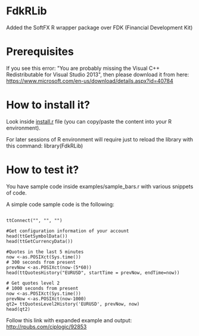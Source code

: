 # FdkRLib
Added the SoftFX R wrapper package over FDK (Financial Development Kit)

# Prerequisites
If you see this error: "You are probably missing the Visual C++ Redistributable for Visual Studio 2013", then please download it from here:
https://www.microsoft.com/en-us/download/details.aspx?id=40784

# How to install it?
Look inside [install.r](https://github.com/SoftFx/FdkRLib/blob/master/install.r)  file (you can copy/paste the content into your R environment).

For later sessions of R environment will require just to reload the library with this command:
library(FdkRLib)

# How to test it?
You have sample code inside examples/sample_bars.r with various snippets of code. 

A simple code sample code is the following:
```

ttConnect("", "", "")

#Get configuration information of your account
head(ttGetSymbolData())
head(ttGetCurrencyData())

#Quotes in the last 5 minutes
now <-as.POSIXct(Sys.time())
# 300 seconds from present
prevNow <-as.POSIXct(now-(5*60))
head(ttQuotesHistory("EURUSD", startTime = prevNow, endTime=now))

# Get quotes level 2
# 1000 seconds from present
now <-as.POSIXct(Sys.time())
prevNow <-as.POSIXct(now-1000)
qt2= ttQuotesLevel2History('EURUSD', prevNow, now)
head(qt2)
```
Follow this link with expanded example and output:
http://rpubs.com/ciplogic/92853
